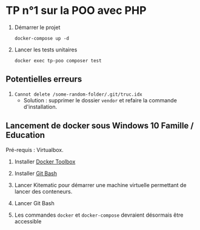 # TP n°1 sur la POO avec PHP

1. Démarrer le projet 

    ```
    docker-compose up -d
    ```

3. Lancer les tests unitaires

    ```
    docker exec tp-poo composer test
    ```

## Potentielles erreurs

1. `Cannot delete /some-random-folder/.git/truc.idx`
    - Solution : supprimer le dossier `vendor` et refaire la commande d'installation.

## Lancement de docker sous Windows 10 Famille / Education

Pré-requis : Virtualbox.

1. Installer [Docker Toolbox](https://docs.docker.com/toolbox/toolbox_install_windows/)

2. Installer [Git Bash](https://git-scm.com/download/win)

2. Lancer Kitematic pour démarrer une machine virtuelle permettant de lancer des conteneurs.

3. Lancer Git Bash

4. Les commandes `docker` et `docker-compose` devraient désormais être accessible
